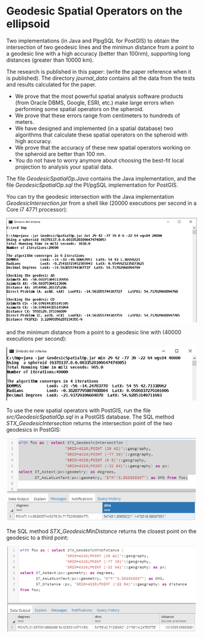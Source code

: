 # Geodesic Spatial Operators on the ellipsoid
Two implementations (in Java and PlpgSQL for PostGIS) to obtain the intersection of two geodesic lines and the minimun distance from a point to a geodesic line with a high accuracy (better than 100nm), supporting long distances (greater than 10000 km).

The research is published in this paper: (write the paper reference when it is published). The directory <i>journal_data</i> contains all the data from the tests and results calculated for the paper.

-	We prove that the most powerful spatial analysis software products (from Oracle DBMS, Google, ESRI, etc.) make large errors when performing some spatial operators on the spheroid.
-	We prove that these errors range from centimeters to hundreds of meters.
-	We have designed and implemented (in a spatial database) two algorithms that calculate these spatial operators on the spheroid with high accuracy.
-	We prove that the accuracy of these new spatial operators working on the spheroid are better than 100 nm.
-	You do not have to worry anymore about choosing the best-fit local projection to analysis your spatial data.


The file <i>GeodesicSpatialOp.Java</i> contains the Java implementation, and the file <i>GeodesicSpatialOp.sql</i> the Pl/pgSQL implementation for PostGIS.


You can try the geodesic intersection with the Java implementation <i>GeodesicIntersection.jar</i> from a shell like (20000 executions per second in a Core i7 4771 processor):
<p align="center">
  <img src="imgs/consoleout_20000_executions_intersection.png" width="600" title="Geodesic Intersection with Java">
</p>

and the minimum distance from a point to a geodesic line with (40000 executions per second):
<p align="center">
  <img src="imgs/consoleout_40000_executions_mindistance.png" width="600" title="Geodesic Intersection with Java">
</p>

To use the new spatial operators with PostGIS, run the file <i>src/GeodesicSpatialOp.sql</i> in a PostGIS database.
The SQL method <i>STX_GeodesicIntersection</i> returns the intersection point of the two geodesics in PostGIS:
<p align="center">
  <img src="imgs/postgis_geodesicintersection.png" width="500" title="Geodesic Intersection with Java">
</p>
The SQL method <i>STX_GeodesicMinDistance</i> returns the closest point on the geodesic to a third point:
<p align="center">
  <img src="imgs/postgis_geodesicmindistance.png" width="500" title="Geodesic Intersection with Java">
</p>
